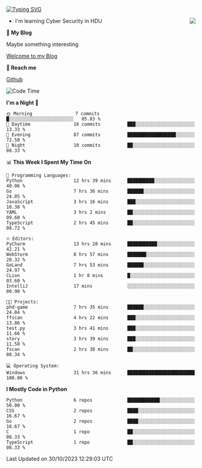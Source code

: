 [![Typing SVG](https://readme-typing-svg.herokuapp.com?font=Fira+Code&pause=1000&random=false&width=450&height=60&lines=Hello+%F0%9F%91%8B%F0%9F%8F%BB;I'm+JBNRZ)](https://git.io/typing-svg)

<a href="#">
  <img align="right" src="https://github-readme-stats.vercel.app/api?username=JBNRZ&show_icons=true&bg_color=15,f2f7fd,E0EAFC" />
</a>

- I'm learning Cyber Security in HDU

 **🌱 My Blog**

Maybe something interesting

[Welcome to my Blog](https://jbnrz.com.cn/)

 **💬 Reach me** 

[Github](https://github.com/JBNRZ)


<!--START_SECTION:waka-->
![Code Time](http://img.shields.io/badge/Code%20Time-70%20hrs%2053%20mins-blue)

**I'm a Night 🦉** 

```text
🌞 Morning                7 commits           █░░░░░░░░░░░░░░░░░░░░░░░░   05.83 % 
🌆 Daytime                16 commits          ███░░░░░░░░░░░░░░░░░░░░░░   13.33 % 
🌃 Evening                87 commits          ██████████████████░░░░░░░   72.50 % 
🌙 Night                  10 commits          ██░░░░░░░░░░░░░░░░░░░░░░░   08.33 % 
```


📊 **This Week I Spent My Time On** 

```text
💬 Programming Languages: 
Python                   12 hrs 39 mins      ██████████░░░░░░░░░░░░░░░   40.06 % 
Go                       7 hrs 36 mins       ██████░░░░░░░░░░░░░░░░░░░   24.05 % 
JavaScript               3 hrs 16 mins       ███░░░░░░░░░░░░░░░░░░░░░░   10.38 % 
YAML                     3 hrs 2 mins        ██░░░░░░░░░░░░░░░░░░░░░░░   09.60 % 
TypeScript               2 hrs 45 mins       ██░░░░░░░░░░░░░░░░░░░░░░░   08.72 % 

🔥 Editors: 
PyCharm                  13 hrs 20 mins      ███████████░░░░░░░░░░░░░░   42.21 % 
WebStorm                 8 hrs 57 mins       ███████░░░░░░░░░░░░░░░░░░   28.32 % 
GoLand                   7 hrs 53 mins       ██████░░░░░░░░░░░░░░░░░░░   24.97 % 
CLion                    1 hr 8 mins         █░░░░░░░░░░░░░░░░░░░░░░░░   03.60 % 
IntelliJ                 17 mins             ░░░░░░░░░░░░░░░░░░░░░░░░░   00.90 % 

🐱‍💻 Projects: 
phd-game                 7 hrs 35 mins       ██████░░░░░░░░░░░░░░░░░░░   24.04 % 
ffscan                   4 hrs 22 mins       ███░░░░░░░░░░░░░░░░░░░░░░   13.86 % 
test.py                  3 hrs 41 mins       ███░░░░░░░░░░░░░░░░░░░░░░   11.66 % 
story                    3 hrs 39 mins       ███░░░░░░░░░░░░░░░░░░░░░░   11.58 % 
fscan                    2 hrs 38 mins       ██░░░░░░░░░░░░░░░░░░░░░░░   08.34 % 

💻 Operating System: 
Windows                  31 hrs 36 mins      █████████████████████████   100.00 % 
```

**I Mostly Code in Python** 

```text
Python                   6 repos             ████████████░░░░░░░░░░░░░   50.00 % 
CSS                      2 repos             ████░░░░░░░░░░░░░░░░░░░░░   16.67 % 
Go                       2 repos             ████░░░░░░░░░░░░░░░░░░░░░   16.67 % 
C                        1 repo              ██░░░░░░░░░░░░░░░░░░░░░░░   08.33 % 
TypeScript               1 repo              ██░░░░░░░░░░░░░░░░░░░░░░░   08.33 % 
```




 Last Updated on 30/10/2023 12:29:03 UTC
<!--END_SECTION:waka-->
